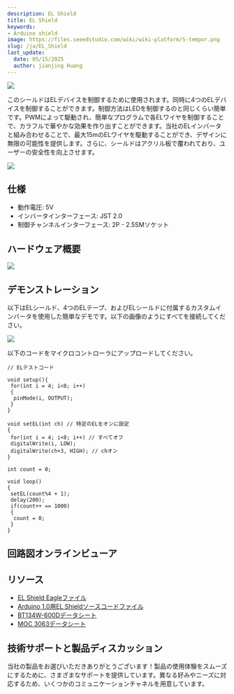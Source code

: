 ```yaml
---
description: EL Shield
title: EL Shield
keywords:
- Arduino shield
image: https://files.seeedstudio.com/wiki/wiki-platform/S-tempor.png
slug: /ja/EL_Shield
last_update:
  date: 05/15/2025
  author: jianjing Huang
---
```



<!-- ---
name: EL Shield
category: Shield
bzurl: https://seeedstudio.com/EL-Shield-p-1287.html
oldwikiname: EL_Shield
prodimagename: EL_Shield_02.jpg
bzprodimageurl: https://statics3.seeedstudio.com/images/104030000 1.jpg
surveyurl: https://www.research.net/r/EL_Shield
sku: 104030000
--- -->

![](https://files.seeedstudio.com/wiki/EL_Shield/img/EL_Shield_02.jpg)

このシールドはELデバイスを制御するために使用されます。同時に4つのELデバイスを制御することができます。制御方法はLEDを制御するのと同じくらい簡単です。PWMによって駆動され、簡単なプログラムで各ELワイヤを制御することで、カラフルで華やかな効果を作り出すことができます。当社のELインバータと組み合わせることで、最大15mのELワイヤを駆動することができ、デザインに無限の可能性を提供します。さらに、シールドはアクリル板で覆われており、ユーザーの安全性を向上させます。

[![](https://files.seeedstudio.com/wiki/common/Get_One_Now_Banner.png)](https://www.seeedstudio.com/el-shield-p-1287.html)

仕様
--------------

- 動作電圧: 5V
- インバータインターフェース: JST 2.0
- 制御チャンネルインターフェース: 2P - 2.5SMソケット

ハードウェア概要
---------

![](https://files.seeedstudio.com/wiki/EL_Shield/img/EL_Shield_interface.jpg)

デモンストレーション
-------------

以下はELシールド、4つのELテープ、およびELシールドに付属するカスタムインバータを使用した簡単なデモです。以下の画像のようにすべてを接続してください。

![](https://files.seeedstudio.com/wiki/EL_Shield/img/EL_Shield_Hardware_Installation.jpg)

以下のコードをマイクロコントローラにアップロードしてください。

```
// ELテストコード
 
void setup(){
 for(int i = 4; i<8; i++)
 {
  pinMode(i, OUTPUT);
 }
}
 
void setEL(int ch) // 特定のELをオンに設定
{
 for(int i = 4; i<8; i++) // すべてオフ
 digitalWrite(i, LOW);
 digitalWrite(ch+3, HIGH); // chオン
}
 
int count = 0;
 
void loop()
{
 setEL(count%4 + 1);
 delay(200);
 if(count++ == 1000)
 {
  count = 0;
 }
}
```

## 回路図オンラインビューア

<div className="altium-ecad-viewer" data-project-src="https://files.seeedstudio.com/wiki/EL_Shield/res/EL_Shield_Eagle_File.zip" style={{borderRadius: '0px 0px 4px 4px', height: 500, borderStyle: 'solid', borderWidth: 1, borderColor: 'rgb(241, 241, 241)', overflow: 'hidden', maxWidth: 1280, maxHeight: 700, boxSizing: 'border-box'}}>
</div>

リソース
---------

- [EL Shield Eagleファイル](https://files.seeedstudio.com/wiki/EL_Shield/res/EL_Shield_Eagle_File.zip)
- [Arduino 1.0用EL Shieldソースコードファイル](https://files.seeedstudio.com/wiki/EL_Shield/res/EL_Shield_Test_code.zip)
- [BT134W-600Dデータシート](https://files.seeedstudio.com/wiki/EL_Shield/res/BT134W-600D.pdf)
- [MOC 3063データシート](https://files.seeedstudio.com/wiki/EL_Shield/res/MOC3063M.pdf)

<!-- このMarkdownファイルはhttps://www.seeedstudio.com/wiki/EL_Shieldから作成されました -->

## 技術サポートと製品ディスカッション

当社の製品をお選びいただきありがとうございます！製品の使用体験をスムーズにするために、さまざまなサポートを提供しています。異なる好みやニーズに対応するため、いくつかのコミュニケーションチャネルを用意しています。

<div class="button_tech_support_container">
<a href="https://forum.seeedstudio.com/" class="button_forum"></a> 
<a href="https://www.seeedstudio.com/contacts" class="button_email"></a>
</div>

<div class="button_tech_support_container">
<a href="https://discord.gg/eWkprNDMU7" class="button_discord"></a> 
<a href="https://github.com/Seeed-Studio/wiki-documents/discussions/69" class="button_discussion"></a>
</div>